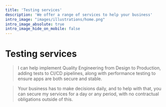 ```yaml
---
title: 'Testing services'
description: 'We offer a range of services to help your business'
intro_image: "images/illustrations/home.png"
intro_image_absolute: true
intro_image_hide_on_mobile: false
---
```


# Testing services

> I can help implement Quality Engineering from Design to Production, adding tests to CI/CD pipelines, along with performance testing to ensure apps are both secure and stable.

> Your business has to make decisions daily, and to help with that, you can secure my services for a day or any period, with no contractual obligations outside of this.